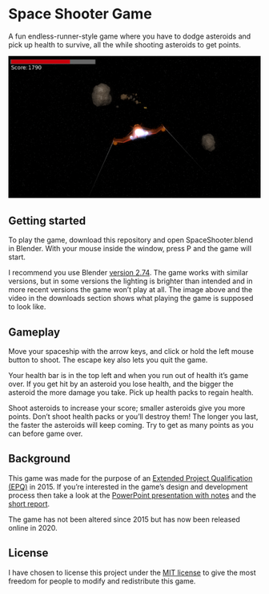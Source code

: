 # Space Shooter Game

A fun endless-runner-style game where you have to dodge asteroids and pick up health to survive, all the while shooting asteroids to get points.

![A screenshot of the game](screenshot.png)

## Getting started

To play the game, download this repository and open SpaceShooter.blend in Blender.
With your mouse inside the window, press P and the game will start.

I recommend you use Blender [version 2.74](https://download.blender.org/release/Blender2.74/).
The game works with similar versions, but in some versions the lighting is brighter than intended and in more recent versions the game won’t play at all.
The image above and the video in the downloads section shows what playing the game is supposed to look like.

## Gameplay

Move your spaceship with the arrow keys, and click or hold the left mouse button to shoot.
The escape key also lets you quit the game.

Your health bar is in the top left and when you run out of health it’s game over.
If you get hit by an asteroid you lose health, and the bigger the asteroid the more damage you take.
Pick up health packs to regain health.

Shoot asteroids to increase your score; smaller asteroids give you more points.
Don’t shoot health packs or you’ll destroy them!
The longer you last, the faster the asteroids will keep coming.
Try to get as many points as you can before game over.

## Background

This game was made for the purpose of an [Extended Project Qualification (EPQ)](https://en.wikipedia.org/wiki/Extended_Project_Qualification) in 2015.
If you’re interested in the game’s design and development process then take a look at the [PowerPoint presentation with notes](Presentation.pptx) and the [short report](Report.pdf).

The game has not been altered since 2015 but has now been released online in 2020.

## License

I have chosen to license this project under the [MIT license](LICENSE.txt) to give the most freedom for people to modify and redistribute this game.